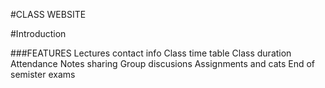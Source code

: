 #CLASS WEBSITE

#Introduction

###FEATURES
Lectures contact info
Class time table
Class duration
Attendance
Notes sharing
Group discusions
Assignments and cats 
End of semister exams
